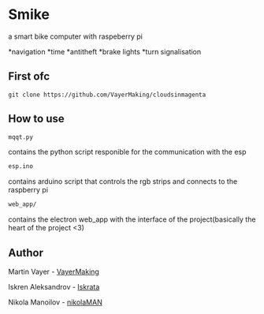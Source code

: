 # Smike



a smart bike computer with raspeberry pi

*navigation
*time
*antitheft
*brake lights
*turn signalisation

## First ofc

    git clone https://github.com/VayerMaking/cloudsinmagenta


## How to use

```sh
mqqt.py
```
contains the python script responible for the communication with the esp

```sh
esp.ino
```
contains arduino script that controls the rgb strips and connects to the raspberry pi

```sh
web_app/
```
contains the electron web_app with the interface of the project(basically the heart of the project <3)

## Author

Martin Vayer - [VayerMaking](https://github.com/VayerMaking)

Iskren Aleksandrov - [Iskrata](https://github.com/Iskrata)

Nikola Manoilov - [nikolaMAN](https://github.com/nikolaMAN)
